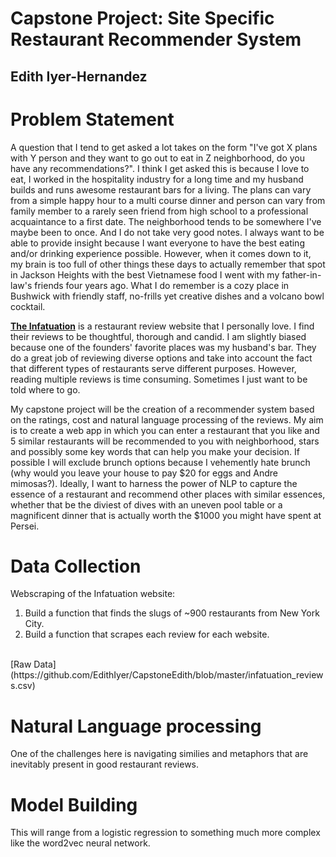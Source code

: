 # Capstone Project: Site Specific Restaurant Recommender System

## Edith Iyer-Hernandez

# Problem Statement


A question that I tend to get asked a lot takes on the form "I've got X plans with Y person and they want to go out to eat in Z neighborhood, do you have any recommendations?". I think I get asked this is because I love to eat, I worked in the hospitality industry for a long time and my husband builds and runs awesome restaurant bars for a living. The plans can vary from a simple happy hour to a multi course dinner and person can vary from family member to a rarely seen friend from high school to a professional acquaintance to a first date. The neighborhood tends to be somewhere I've maybe been to once. And I do not take very good notes. I always want to be able to provide insight because I want everyone to have the best eating and/or drinking experience possible. However, when it comes down to it, my brain is too full of other things these days to actually remember that spot in Jackson Heights with the best Vietnamese food I went with my father-in-law's friends four years ago. What I do remember is a cozy place in Bushwick with friendly staff, no-frills yet creative dishes and a volcano bowl cocktail.

__[The Infatuation](https://www.theinfatuation.com)__ is a restaurant review website that I personally love. I find their reviews to be thoughtful, thorough and candid. I am slightly biased because one of the founders' favorite places was my husband's bar. They do a great job of reviewing diverse options and take into account the fact that different types of restaurants serve different purposes. However, reading multiple reviews is time consuming. Sometimes I just want to be told where to go.

My capstone project will be the creation of a recommender system based on the ratings, cost and natural language processing of the reviews. My aim is to create a web app in which you can enter a restaurant that you like and 5 similar restaurants will be recommended to you with neighborhood, stars and possibly some key words that can help you make your decision. If possible I will exclude brunch options because I vehemently hate brunch (why would you leave your house to pay $20 for eggs and Andre mimosas?). Ideally, I want to harness the power of NLP to capture the essence of a restaurant and recommend other places with similar essences, whether that be the diviest of dives with an uneven pool table or a magnificent dinner that is actually worth the $1000 you might have spent at Persei.

# Data Collection

Webscraping of the Infatuation website:
1. Build a function that finds the slugs of ~900 restaurants from New York City.
2. Build a function that scrapes each review for each website.
<br>
[Raw Data](https://github.com/EdithIyer/CapstoneEdith/blob/master/infatuation_reviews.csv)

# Natural Language processing

One of the challenges here is navigating similies and metaphors that are inevitably present in good restaurant reviews.

# Model Building

This will range from a logistic regression to something much more complex like the word2vec neural network.
